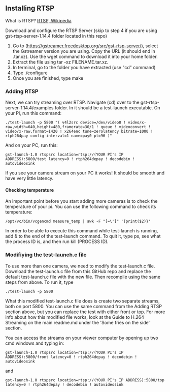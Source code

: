 ## Installing RTSP

What is RTSP? [RTSP, Wikipedia](https://en.wikipedia.org/wiki/Real_Time_Streaming_Protocol)

Download and configure the RTSP Server (skip to step 4 if you are using gst-rtsp-server-1.14.4 folder located in this repo)
1. Go to (https://gstreamer.freedesktop.org/src/gst-rtsp-server/), select the Gstreamer version you are using. Copy the URL (it should end in .tar.xz). Use the wget command to download it into your home folder.
2. Extract the file using tar -xz FILENAME.tar.xz.
3. In terminal, go to the folder you have extracted (use "cd" command)
4. Type ./configure
5. Once you are finished, type make


### Adding RTSP
Next, we can try streaming over RTSP. Navigate (cd) over to the gst-rtsp-server-1.14.4/examples folder. In it should be a test-launch executable. On your Pi, run this command:

    ./test-launch -p 5800 "( v4l2src device=/dev/video0 ! video/x-raw,width=640,height=480,framerate=30/1 ! queue ! videoconvert ! video/x-raw,format=I420 ! x264enc tune=zerolatency bitrate=1000 ! rtph264pay config-interval=1 name=pay0 pt=96 )"

And on your PC, run this:

    gst-launch-1.0 rtspsrc location=rtsp://(YOUR PI's IP ADDRESS):5800/test latency=0 ! rtph264depay ! decodebin ! autovideosink

If you see your camera stream on your PC it works! It should be smooth and have very little latency.

#### Checking temperature
An important point before you start adding more cameras is to check the temperature of your pi. You can use the following command to check its temperature:

    /opt/vc/bin/vcgencmd measure_temp | awk -F "[=\']" '{print($2)}'

In order to be able to execute this command while test-launch is running, add  & to the end of the test-launch command. To quit it, type ps, see what the process ID is, and then run kill (PROCESS ID).

### Modifiying the test-launch.c file
To use more than one camera, we need to modify the test-launch.c file. Download the test-launch.c file from this GitHub repo and replace the default test-launch.c file with the new file. Then recompile using the same steps from above. To run it, type

    ./test-launch -p 5800

What this modified test-launch.c file does is create two separate streams, both on port 5800. You can use the same command from the Adding RTSP section above, but you can replace the test with either front or top. For more info about how this modified file works, look at the Guide to H.264 Streaming on the main readme.md under the 'Some fries on the side' section.

You can access the streams on your viewer computer by opening up two cmd windows and typing in:

    gst-launch-1.0 rtspsrc location=rtsp://(YOUR PI's IP ADDRESS):5800/front latency=0 ! rtph264depay ! decodebin ! autovideosink

and

    gst-launch-1.0 rtspsrc location=rtsp://(YOUR PI's IP ADDRESS):5800/top latency=0 ! rtph264depay ! decodebin ! autovideosink

  
